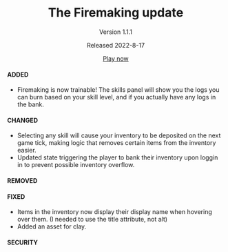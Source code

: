 <!--
<div align="center">
  <h1>The something update</h1>
  <p>Version XX.XX.XX</p>
  <p>Released 2022-MM-DD</p>

  <a href="https://ejmdev-idlescape.herokuapp.com/">Play now</a>
</div>
# ADDED
# CHANGED
# DEPRECATED
# REMOVED
# FIXED
# SECURITY -->

<!-- Currently in Development -->

<!-- <div align="center">
  <h1>The Runecrafting update</h1>
  <p>Version 1.2.4</p>
  <p>Released 2022-MM-DD</p>

  <a href="https://ejmdev-idlescape.herokuapp.com/">Play now</a>
</div>

#### ADDED

- Added Runecrafting as a skill! Players may create runes from essence at the altars in certain locations, or train their skills in the Runespan, located in the Wizards' Tower.
- Added Wizards' Tower as a location. The Wizards' Tower features 4 quests, rune and pure essence mining options, and a lesser demon to fight.

#### CHANGED

- Bronze and Iron hatchets now show a woodcutting level requirement of 1 (0 looks silly).
- The current resource is now more accurately described based on the your current activity.
- The Bank panel now displays currencies (currently only coins and runespan points).
- The lobby now displays this lovely Changelog!

#### DEPRECATED

#### REMOVED

#### FIXED

- Combat was ignoring footwear, but now respects your kicks.
- Prevented a possible crash with current resource component trying to access .displayname of an undefined item.

#### SECURITY -->

<!-- Currently in Production -->

<div align="center">
  <h1>The Firemaking update</h1>
  <p>Version 1.1.1 </p>
  <p>Released 2022-8-17</p>
  <a href="https://ejmdev-idlescape.herokuapp.com/">Play now</a>
</div>

#### ADDED

- Firemaking is now trainable! The skills panel will show you the logs you can burn based on your skill level, and if you actually have any logs in the bank.

#### CHANGED

- Selecting any skill will cause your inventory to be deposited on the next game tick, making logic that removes certain items from the inventory easier.
- Updated state triggering the player to bank their inventory upon loggin in to prevent possible inventory overflow.

#### REMOVED

#### FIXED

- Items in the inventory now display their display name when hovering over them. (I needed to use the title attribute, not alt)
- Added an asset for clay.

#### SECURITY
